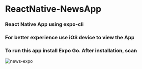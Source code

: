 # ReactNative-NewsApp

### React Native App using expo-cli

### For better experience use iOS device to view the App

### To run this app install Expo Go. After installation, scan

![news-expo](https://user-images.githubusercontent.com/78080396/206525042-e7b5aa5d-21e4-48ae-bb96-7039f98b395d.svg)
